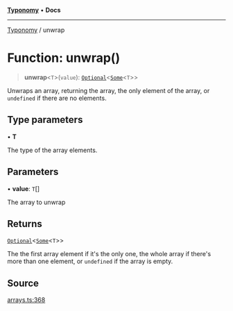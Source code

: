 [**Typonomy**](../README.md) • **Docs**

***

[Typonomy](../globals.md) / unwrap

# Function: unwrap()

> **unwrap**\<`T`\>(`value`): [`Optional`](../type-aliases/Optional.md)\<[`Some`](../type-aliases/Some.md)\<`T`\>\>

Unwraps an array, returning the array, the only element of the array, or `undefined` if there are no elements.

## Type parameters

• **T**

The type of the array elements.

## Parameters

• **value**: `T`[]

The array to unwrap

## Returns

[`Optional`](../type-aliases/Optional.md)\<[`Some`](../type-aliases/Some.md)\<`T`\>\>

The the first array element if it's the only one,
  the whole array if there's more than one element,
  or `undefined` if the array is empty.

## Source

[arrays.ts:368](https://github.com/softcraft-development/typonomy/blob/5469316e6ff7a55df7069c91f81292468fab4b62/src/arrays.ts#L368)
